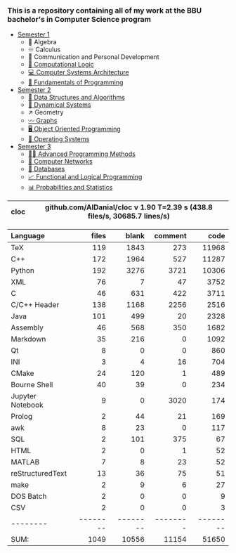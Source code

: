 ### This is a repository containing all of my work at the BBU bachelor's in Computer Science program

* [Semester 1](Semester1/)
    * 🔢 Algebra
    * ♾️ Calculus
    * 💬 Communication and Personal Development
    * [🔣 Computational Logic](Semester1/Computational%20Logic/)
    * [💻 Computer Systems Architecture](Semester1/Computer%20Systems%20Architecture/)
    * [🐍 Fundamentals of Programming](Semester1/Fundamentals%20of%20Programming/)
* [Semester 2](Semester2/)
    * [🌴 Data Structures and Algorithms](Semester2/Data%20Structures%20and%20Algorithms/)
    * [🔄 Dynamical Systems](Semester2/Dynamical%20Systems/)
    * ↗ Geometry
    * [〰️ Graphs](Semester2/Graphs/)
    * [🖥️ Object Oriented Programming](Semester2/Object%20Oriented%20Programming/)
    * [🐧 Operating Systems](Semester2/Operating%20Systems/)
* [Semester 3](Semester3/)
    * [👨‍💻️ Advanced Programming Methods](Semester3/Advanced%20Programming%20Methods/)
    * [📶 Computer Networks](Semester3/Computer%20Networks/)
    * [💾 Databases](Semester3/Databases/)
    * [📈 Functional and Logical Programming](Semester3/Functional%20and%20Logical%20Programming/)
    * [📊 Probabilities and Statistics](Semester3/Probabilities%20and%20Statistics/)


cloc|github.com/AlDanial/cloc v 1.90  T=2.39 s (438.8 files/s, 30685.7 lines/s)
--- | ---

Language|files|blank|comment|code
:-------|-------:|-------:|-------:|-------:
TeX|119|1843|273|11968
C++|172|1964|527|11287
Python|192|3276|3721|10306
XML|76|7|47|3752
C|46|631|422|3711
C/C++ Header|138|1168|2256|2516
Java|101|499|20|2328
Assembly|46|568|350|1682
Markdown|35|216|0|1092
Qt|8|0|0|860
INI|3|4|16|704
CMake|24|120|1|489
Bourne Shell|40|39|0|234
Jupyter Notebook|9|0|3020|174
Prolog|2|44|21|169
awk|8|23|0|117
SQL|2|101|375|67
HTML|2|0|1|52
MATLAB|7|8|23|52
reStructuredText|13|36|75|51
make|2|9|6|27
DOS Batch|2|0|0|9
CSV|2|0|0|3
--------|--------|--------|--------|--------
SUM:|1049|10556|11154|51650

